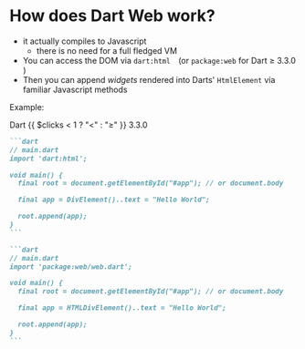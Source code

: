 # How does Dart Web work?

- it actually compiles to Javascript
  - there is no need for a full fledged VM
- You can access the DOM via `dart:html`&emsp;<span class="font-size-3">(or `package:web` for Dart &ge; 3.3.0 )</span>
- Then you can append _widgets_ rendered into Darts' `HtmlElement` via familiar Javascript methods

Example:

<div style="position:relative">

<div class="absolute top-1 right-1 bg-black/30 rounded-2 px-2 py-1 z-100 font-size-3 text-gray-900">
    Dart {{ $clicks < 1 ? "&lt;" : "&ge;" }} 3.3.0
</div>

````md magic-move
```dart
// main.dart
import 'dart:html';

void main() {
  final root = document.getElementById("#app"); // or document.body

  final app = DivElement()..text = "Hello World";

  root.append(app);
}
```

```dart
// main.dart
import 'package:web/web.dart';

void main() {
  final root = document.getElementById("#app"); // or document.body

  final app = HTMLDivElement()..text = "Hello World";

  root.append(app);
}
```
````

</div>

<!--
Magic:
- Also using event listeners on element does create weird memory references, thus you cannot simply remove the same event listener

dart:html will likely get deprecated in Dart 3.4.0; projects scaffolded with Dart 3.3.0 or bigger will already use package:web

-->
